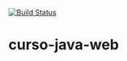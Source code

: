 [![Build Status](https://travis-ci.org/vitor1chaves/curso-java-web.svg?branch=master)](https://travis-ci.org/vitor1chaves/curso-java-web)
# curso-java-web